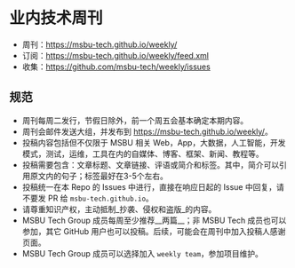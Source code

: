 # 业内技术周刊

* 周刊：<https://msbu-tech.github.io/weekly/>
* 订阅：<https://msbu-tech.github.io/weekly/feed.xml>
* 收集：<https://github.com/msbu-tech/weekly/issues>

## 规范

* 周刊每周二发行，节假日除外，前一个周五会基本确定本期内容。
* 周刊会邮件发送大组，并发布到 <https://msbu-tech.github.io/weekly/>。
* 投稿内容包括但不仅限于 MSBU 相关 Web，App，大数据，人工智能，开发模式，测试，运维，工具在内的自媒体、博客、框架、新闻、教程等。
* 投稿需要包含：文章标题、文章链接、评语或简介和标签。其中，简介可以引用原文内的句子；标签最好在3-5个左右。
* 投稿统一在本 Repo 的 Issues 中进行，直接在响应日起的 Issue 中回复，请不要发 PR 给 `msbu-tech.github.io`。
* 请尊重知识产权，主动抵制_抄袭、侵权和盗版_的内容。
* MSBU Tech Group 成员每周至少推荐__两篇__；非 MSBU Tech 成员也可以参加，其它 GitHub 用户也可以投稿。后续，可能会在周刊中加入投稿人感谢页面。
* MSBU Tech Group 成员可以选择加入 `weekly team`，参加项目维护。
